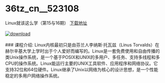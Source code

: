 # 36tz_cn__523108
Linux就该这么学（第15与16期）
[下载地址](http://www.36tz.cn/article/523108 "下载地址")
<br/></br>[![download](http://36tz.cn/muke_img/2018_07_1-31-300x237.png "下载地址")](http://www.36tz.cn/article/523108 "下载地址")
<br/></br>### 课程介绍:
Linux内核最初只是由芬兰人李纳斯·托瓦兹（Linus Torvalds）在赫尔辛基大学上学时出于个人爱好而编写的。Linux是一套免费使用和自由传播的类Unix操作系统，是一个基于POSIX和UNIX的多用户、多任务、支持多线程和多CPU的操作系统。Linux能运行主要的UNIX工具软件、应用程序和网络协议。它支持32位和64位硬件。Linux继承了Unix以网络为核心的设计思想，是一个性能稳定的多用户网络操作系统。


